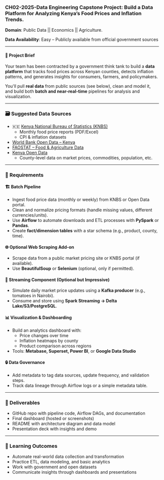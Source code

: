### **CH02-2025-Data Engineering Capstone Project: Build a Data Platform for Analyzing Kenya’s Food Prices and Inflation Trends.**

**Domain**: Public Data || Economics || Agriculture.

**Data Availability**: Easy – Publicly available from official government sources  

---
#### **🧩 Project Brief**

Your team has been contracted by a government think tank to build a **data platform** that tracks food prices across Kenyan counties, detects inflation patterns, and generates insights for consumers, farmers, and policymakers.

You'll pull **real data** from public sources (see below), clean and model it, and build both **batch and near-real-time** pipelines for analysis and visualization.

---

### **🗃️ Suggested Data Sources**
- 🇰🇪 [Kenya National Bureau of Statistics (KNBS)](https://www.knbs.or.ke/)
  - Monthly food price reports (PDF/Excel)
  - CPI & inflation datasets  
- [World Bank Open Data – Kenya](https://data.worldbank.org/country/kenya)
- [FAOSTAT – Food & Agriculture Data](https://www.fao.org/faostat/)
- [Kenya Open Data](https://opendata.go.ke/)  
  - County-level data on market prices, commodities, population, etc.

---

### **🔧 Requirements**

#### **🏗️ Batch Pipeline**
- Ingest food price data (monthly or weekly) from KNBS or Open Data portal.
- Clean and normalize pricing formats (handle missing values, different currencies/units).
- Use **Airflow** to automate downloads and ETL processes with **PySpark** or **Pandas**.
- Create **fact/dimension tables** with a star schema (e.g., product, county, time).

#### **🌐 Optional Web Scraping Add-on**
- Scrape data from a public market pricing site or KNBS portal (if available).
- Use **BeautifulSoup** or **Selenium** (optional, only if permitted).

#### **📡 Streaming Component (Optional but Impressive)**
- Simulate daily market price updates using a **Kafka producer** (e.g., tomatoes in Nairobi).
- Consume and store using **Spark Streaming → Delta Lake/S3/PostgreSQL**.

#### **📊 Visualization & Dashboarding**
- Build an analytics dashboard with:
  - Price changes over time
  - Inflation heatmaps by county
  - Product comparison across regions
- Tools: **Metabase, Superset, Power BI**, or **Google Data Studio**

#### **🔒 Data Governance**
- Add metadata to tag data sources, update frequency, and validation steps.
- Track data lineage through Airflow logs or a simple metadata table.

---

### **📁 Deliverables**
- GitHub repo with pipeline code, Airflow DAGs, and documentation
- Final dashboard (hosted or screenshots)
- README with architecture diagram and data model
- Presentation deck with insights and demo

---

### **🧠 Learning Outcomes**
- Automate real-world data collection and transformation  
- Practice ETL, data modeling, and basic analytics  
- Work with government and open datasets  
- Communicate insights through dashboards and presentations  

